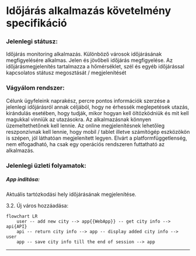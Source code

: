 # Időjárás alkalmazás követelmény specifikáció

### Jelenlegi státusz:
Időjárás monitoring alkalmazás. Különböző városok időjárásának megfigyelésére alkalmas. Jelen és jövőbeli időjárás megfigyelése. Az időjárásmegjelenítés tartalmazza a hőmérséklet, szél és egyéb időjárással kapcsolatos státusz megosztását / megjelenítését


### Vágyálom rendszer:
Célunk ügyfeleink naprakész, percre pontos információk szerzése a jelenlegi időjárásról annak céljából, hogy ne érhessék meglepetések utazás, kirándulás esetében, hogy tudják, mikor hogyan kell öltözködniük és mit kell magukkal vinniük az utazásokra. Az alkalmazásnak könnyen üzemeltethetőnek kell lennie. Az online megjelenítésnek lehetőleg reszponzívnak kell lennie, hogy mobil / tablet illetve számítógép eszközökön is szépen, jól láthatóan megjelenített legyen. Elvárt a platformfüggetlenség, nem elfogadható, ha csak egy operációs rendszeren futtatható az alkalmazás.


### Jelenlegi üzleti folyamatok:

##### App indítása:
Aktuális tartózkodási hely időjárásának megjelenítése.

3.2. Új város hozzáadása: 

```mermaid
flowchart LR
    user -- add new city --> app{{WebApp}} -- get city info --> api{API}
    api -- return city info --> app -- display added city info --> user
    app -- save city info till the end of session --> app
```
---